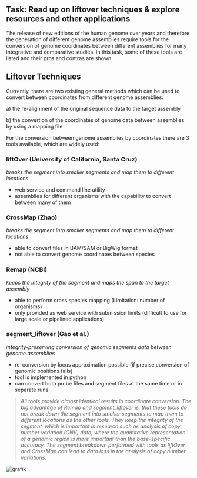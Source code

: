 ## **Task: Read up on liftover techniques & explore resources and other applications**

The release of new editions of the human genome over years and therefore the generation of different genome assemblies require tools for the conversion of genome coordinates between different assemblies for many integrative and comparative studies. In this task, some of these tools are listed and their pros and contras are shown. 


## **Liftover Techniques**

Currently, there are two existing general methods which can be used to convert between coordinates from different genome assemblies:

a) the re-alignment of the original sequence data to the target assembly

b) the convertion of the coordinates of genome data between assemblies by using a mapping file

For the conversion between genome assemblies by coordinates there are 3 tools available, which are widely used:

### liftOver (University of California, Santa Cruz)

*breaks the segment into smaller segments and map them to different locations*

* web service and command line utility
* assemblies for different organisms with the capability to convert between many of them

### CrossMap (Zhao)

*breaks the segment into smaller segments and map them to different locations*

* able to convert files in BAM/SAM or BigWig format
* not able to convert genome coordinates between species

### Remap (NCBI)

*keeps the integrity of the segment and maps the span to the target assembly*

* able to perform cross species mapping (Limitation: number of organisms)
* only provided as web service with submission limits (difficult to use for large scale or pipelined applications)

### segment_liftover (Gao et al.)

*integrity-preserving conversion of genomic segments data between genome assemblies*

* re-conversion by locus approximation possible (if precise conversion of genomic positions fails)
* tool is implemented in python
* can convert both probe files and segment files at the same time or in separate runs


>*All tools provide almost identical results in coordinate conversion. The big advantage of Remap and segment_liftover is, that these tools do not break down the segment into smaller segments to map them to different locations as the other tools. They keep the integrity of the segment, which is important in research such as analysis of copy number variation (CNV) data, where the quantitative representation of a genomic region is more important than the base-specific accuracy. The segment breakdown performed with tools as liftOver and CrossMap can lead to data loss in the analysis of copy number variations.*



![grafik](https://user-images.githubusercontent.com/82868302/135148294-aea1e25f-05ab-40ce-ae9e-da7e9e61b21b.png)

